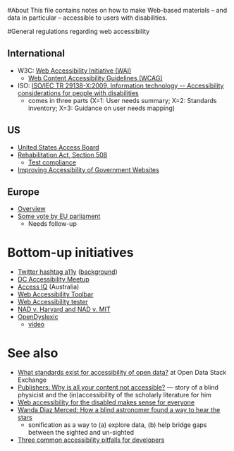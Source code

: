 #About
This file contains notes on how to make Web-based materials &ndash; and data in particular &ndash; accessible to users with disabilities.

#General regulations regarding web accessibility
## International 
* W3C: [Web Accessibility Initiative (WAI)](http://www.w3.org/WAI/)
  * [Web Content Accessibility Guidelines (WCAG)](http://www.w3.org/WAI/intro/wcag)
* ISO: [ISO/IEC TR 29138-X:2009, Information technology -- Accessibility considerations for people with disabilities](http://www.jtc1access.org/TR29138.htm)
  * comes in three parts (X=1: User needs summary; X=2: Standards inventory; X=3: Guidance on user needs mapping)

## US
* [United States Access Board](http://www.access-board.gov/)
* [Rehabilitation Act, Section 508](http://www.section508.gov/)
  * [Test compliance](http://www.pr.com/press-release/603922)
* [Improving Accessibility of Government Websites](https://www.whitehouse.gov/blog/2015/04/16/improving-accessibility-government-websites)

## Europe
* [Overview](http://ec.europa.eu/ipg/standards/accessibility/eu_policy/index_en.htm)
* [Some vote by EU parliament](http://www.europarl.europa.eu/news/en/news-room/content/20140220IPR36573/html/MEPs-vote-to-make-online-public-services-accessible-to-everyone)
  * Needs follow-up

# Bottom-up initiatives
* [Twitter hashtag a11y](https://twitter.com/search?q=a11y) ([background](http://a11ysoft.com/what-is-a11y/))
* [DC Accessibility Meetup](http://www.meetup.com/dc-Accessibility-Innovation-Meetup)
* [Access IQ](http://www.accessiq.org/) (Australia)
* [Web Accessibility Toolbar](http://www.paciellogroup.com/resources/wat/)
* [Web Accessibility tester](http://tenon.io/)
* [NAD v. Harvard and NAD v. MIT](http://creeclaw.org/online-content-lawsuit-harvard-mit/)
* [OpenDyslexic](http://opendyslexic.org/)
  * [video](https://www.youtube.com/watch?v=VLtYFcHx7ec)

# See also
* [What standards exist for accessibility of open data?](http://opendata.stackexchange.com/questions/4772/what-standards-exist-for-accessibility-of-open-data) at Open Data Stack Exchange
* [Publishers: Why is all your content not accessible?](http://www.digital-science.com/blog/guest/publishers-why-is-all-your-content-not-accessible/) &mdash; story of a blind physicist and the (in)accessibility of the scholarly literature for him
* [Web accessibility for the disabled makes sense for everyone](http://www.slate.com/articles/technology/future_tense/2015/07/ada_25th_anniversary_the_internet_should_be_accessible_for_the_disabled.html)
* [Wanda Diaz Merced: How a blind astronomer found a way to hear the stars](https://www.ted.com/talks/wanda_diaz_merced_how_a_blind_astronomer_found_a_way_to_hear_the_stars)
  * sonification as a way to (a) explore data, (b) help bridge gaps between the sighted and un-sighted
* [Three common accessibility pitfalls for developers](http://simplyaccessible.com/article/pitfalls-info-relationships/)
